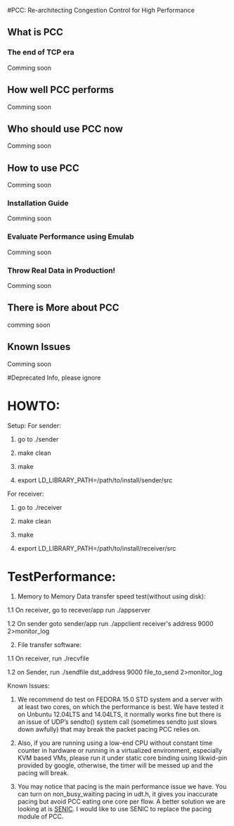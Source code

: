 #PCC: Re-architecting Congestion Control for High Performance

## What is PCC
### The end of TCP era
Comming soon

## How well PCC performs
Comming soon

## Who should use PCC now
Comming soon

## How to use PCC
Comming soon

### Installation Guide
Comming soon

### Evaluate Performance using Emulab
Comming soon

### Throw Real Data in Production!
Comming soon

## There is More about PCC
comming soon

## Known Issues
Comming soon





#Deprecated Info, please ignore

HOWTO:
===

Setup:
For sender:
1. go to ./sender

2. make clean

3. make

4. export LD_LIBRARY_PATH=/path/to/install/sender/src

For receiver:

1. go to ./receiver

2. make clean

3. make

4. export LD_LIBRARY_PATH=/path/to/install/receiver/src



TestPerformance:
===
1. Memory to Memory Data transfer speed test(without using disk): 

  1.1 On receiver, go to recever/app run ./appserver 

  1.2 On sender goto sender/app run ./appclient receiver's address 9000 2>monitor_log

2. File transfer software:

  1.1 On receiver, run ./recvfile
 
  1.2 on Sender, run ./sendfile dst_address 9000 file_to_send 2>monitor_log



Known Issues: 

1. We recommend do test on FEDORA 15.0 STD system and a server with at least two cores, on which the performance is best. We have tested it on Unbuntu 12.04LTS and 14.04LTS, it normally works fine but there is an issue of UDP’s sendto() system call (sometimes sendto just slows down awfully) that may break the packet pacing PCC relies on. 

2. Also, if you are running using a low-end CPU without constant time counter in hardware or running in a virtualized environment, especially KVM based VMs,  please run it under static core binding using likwid-pin provided by google, otherwise, the timer will be messed up and the pacing will break.

3. You may notice that pacing is the main performance issue we have. You can turn on non_busy_waiting pacing in udt.h, it gives you inaccurate pacing but avoid PCC eating one core per flow. A better solution we are looking at is [SENIC](https://github.com/sivasankariit/qfq-rl). I would like to use SENIC to replace the pacing module of PCC.

